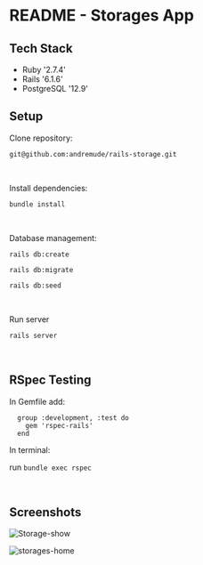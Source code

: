 # README - Storages App

## Tech Stack
   * Ruby '2.7.4'
   * Rails '6.1.6'
   * PostgreSQL '12.9'

## Setup

Clone repository: 

  `git@github.com:andremude/rails-storage.git`

<br>

Install dependencies: 

  `bundle install`

<br>

Database management:

  `rails db:create`

  `rails db:migrate`

  `rails db:seed`

<br>  

Run server

  `rails server`

<br>

## RSpec Testing
  
  In Gemfile add: 
  
 ```
   group :development, :test do
     gem 'rspec-rails'
   end
```

 In terminal: 
  
  run `bundle exec rspec`

<br>

## Screenshots

![Storage-show](https://github.com/andremude/rails-storage/assets/71613801/8966a31c-1a94-4756-8067-a59b326fc3ed)

![storages-home](https://github.com/andremude/rails-storage/assets/71613801/5b88f356-134d-4ce1-bc7a-527f2a58695f)



